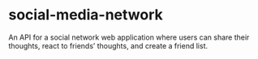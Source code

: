# social-media-network
An API for a social network web application where users can share their thoughts, react to friends’ thoughts, and create a friend list.
